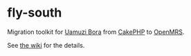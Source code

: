 fly-south
=========

Migration toolkit for [Uamuzi Bora][1] from [CakePHP][2] to [OpenMRS][3].

See [the wiki][4] for the details.

[1]: http://uamuzibora.com
[2]: http://cakephp.org
[3]: http://openmrs.org
[4]: https://github.com/uamuzibora/fly-south/wiki